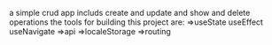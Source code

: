 a simple crud app includs create and update and show and delete operations
the tools for building this project are:
           =>useState useEffect useNavigate
           =>api
           =>localeStorage
           =>routing
